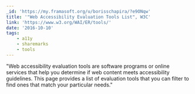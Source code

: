 ```yaml
---
_id: 'https://my.framasoft.org/u/borisschapira/?e9ONqw'
title: '"Web Accessibility Evaluation Tools List", W3C'
link: 'https://www.w3.org/WAI/ER/tools/'
date: '2016-10-10'
tags:
    - a11y
    - sharemarks
    - tools
---
```


<div class="markdown"><p>&quot;Web accessibility evaluation tools are software programs or online services that help you determine if web content meets accessibility guidelines. This page provides a list of evaluation tools that you can filter to find ones that match your particular needs.&quot;
</p></div>
